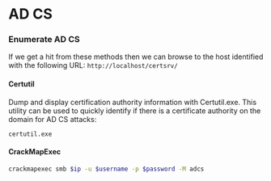 # AD CS

### Enumerate AD CS

If we get a hit from these methods then we can browse to the host identified with the  following URL: `http://localhost/certsrv/`

#### Certutil

Dump and display certification authority information with Certutil.exe. This utility can be used to quickly identify if there is a certificate authority on the domain for AD CS attacks:

```
certutil.exe
```

#### CrackMapExec

```bash
crackmapexec smb $ip -u $username -p $password -M adcs
```
